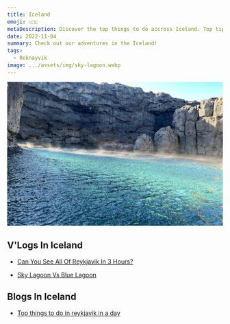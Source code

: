 ```yaml
---
title: Iceland
emoji: 🇮🇸
metaDescription: Discover the top things to do accross Iceland. Top tips, guides and the best things to do in Iceland when travelling.
date: 2022-11-04
summary: Check out our adventures in the Iceland!
tags:
  - Reknayvik
image: .../assets/img/sky-lagoon.webp
---
```


![Sky Lagoon Reykjavik](/src/assets/img/sky-lagoon.webp "Sky Lagoon Reykjavik")

## V'Logs In Iceland

- [Can You See All Of Reykjavik In 3 Hours?](https://www.youtube.com/watch?v=KMNN1ySc0XU)

- [Sky Lagoon Vs Blue Lagoon](https://www.youtube.com/watch?v=xa2SX3HKShQ)

## Blogs In Iceland

- [Top things to do in reykjavik in a day](https://www.greensontour.com/blog/top-things-to-do-in-reykjavik-in-a-day/) 



